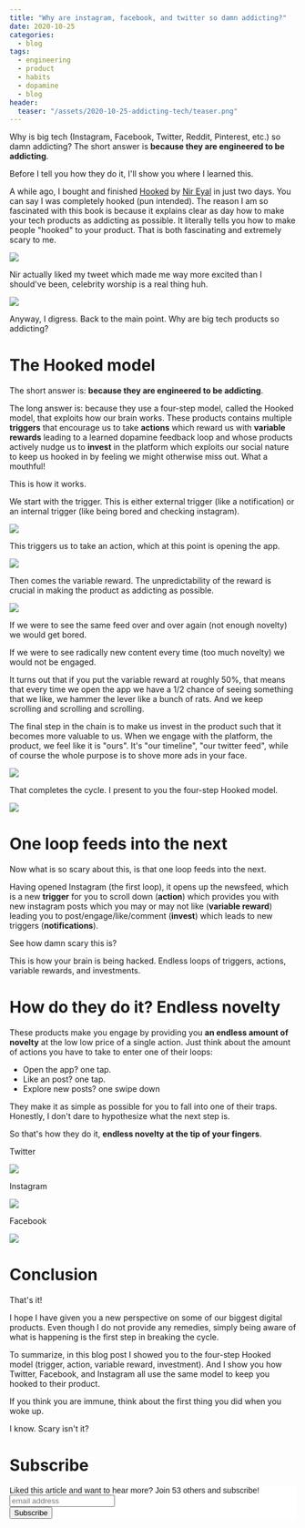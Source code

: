 ```yaml
---
title: "Why are instagram, facebook, and twitter so damn addicting?"
date: 2020-10-25
categories:
  - blog
tags:
  - engineering
  - product
  - habits
  - dopamine
  - blog
header:
  teaser: "/assets/2020-10-25-addicting-tech/teaser.png"
---
```


Why is big tech (Instagram, Facebook, Twitter, Reddit, Pinterest, etc.) so damn
addicting? The short answer is **because they are engineered to be addicting**. 

Before I tell you how they do it, I'll show you where I learned this. 

A while ago, I bought and finished [Hooked](https://www.google.com/search?gs_ssp=eJzj4tFP1zesMiqpLMs1LDBg9OLOyM_PTk1RSAJSAHkaCPU&q=hooked+book&oq=hooked&aqs=chrome.2.69i57j46l2j0l2j69i61l2j69i60.2366j0j7&sourceid=chrome&ie=UTF-8) by [Nir Eyal](https://www.nirandfar.com/) in just two days. You can say
I was completely hooked (pun intended). The reason I am so fascinated with
this book is because it explains clear as day how to make your tech products
as addicting as possible. It literally tells you how to make people "hooked"
to your product. That is both fascinating and extremely scary to me. 

![](/../assets/2020-10-25-addicting-tech/2020-10-25-07-36-50.png)

Nir actually liked my tweet which made me way more excited than I should've
been, celebrity worship is a real thing huh.

![](/../assets/2020-10-25-addicting-tech/2020-10-25-07-37-20.png)

Anyway, I digress. Back to the main point. Why are big tech products so addicting?

# The Hooked model

The short answer is: **because they are engineered to be addicting**. 

The long answer is: because they use a four-step model, called the Hooked
model, that exploits how our brain works. These products contains
multiple **triggers** that encourage us to take **actions** which reward us
with **variable rewards** leading to a learned dopamine feedback loop and
whose products actively nudge us to **invest** in the platform which exploits
our social nature to keep us hooked in by feeling we might otherwise miss
out. What a mouthful!

This is how it works. 

We start with the trigger. This is either external trigger (like a
notification) or an internal trigger (like being bored and checking
instagram). 

![](/../assets/2020-10-25-addicting-tech/2020-10-25-07-47-20.png)

This triggers us to take an action, which at this point is opening the app. 

![](/../assets/2020-10-25-addicting-tech/2020-10-25-07-51-47.png)

Then comes the variable reward. The unpredictability of the reward
is crucial in making the product as addicting as possible.

![](/../assets/2020-10-25-addicting-tech/2020-10-25-07-54-35.png)

If we were to see the same feed over and over again (not enough novelty) we
would get bored. 

If we were to see radically new content every time (too much
novelty) we would not be engaged. 

It turns out that if you put the variable
reward at roughly 50%, that means that every time we open the app we have a
1/2 chance of seeing something that we like, we hammer the lever like a bunch
of rats. And we keep scrolling and scrolling and scrolling. 

The final step in the chain is to make us invest in the product such that it becomes more valuable to us. When we engage with the platform, the product, we feel like it is "ours". It's "our timeline", "our twitter feed", while of course the whole purpose is to shove more ads in your face.

![](/../assets/2020-10-25-addicting-tech/2020-10-25-07-57-46.png)

That completes the cycle. I present to you the four-step Hooked model. 

![](/../assets/2020-10-25-addicting-tech/2020-10-25-07-58-05.png)

# One loop feeds into the next 

Now what is so scary about this, is that one loop feeds into the next. 

Having opened Instagram (the first loop), it opens up the newsfeed, which is
a new
**trigger** for you to scroll down (**action**) which provides you with new
instagram posts which you may or may not like (**variable reward**) leading you
to post/engage/like/comment (**invest**) which leads to new triggers
(**notifications**). 

See how damn scary this is?

This is how your brain is being hacked. Endless loops of triggers, actions,
variable rewards, and investments.

# How do they do it? Endless novelty

These products make you engage by providing you **an endless amount of
novelty** at the low low price of a single action. Just think about the
amount of actions you have to take to enter one of their loops:

* Open the app? one tap.
* Like an post? one tap.
* Explore new posts? one swipe down

They make it as simple as possible for you to fall into one of their traps.
Honestly, I don't dare to hypothesize what the next step is. 

So that's how they do it, **endless novelty at the tip of your fingers**.

Twitter

![](/../assets/2020-10-25-addicting-tech/2020-10-25-07-27-32.png)

Instagram

![](/../assets/2020-10-25-addicting-tech/2020-10-25-07-32-34.png)

Facebook 

![](/../assets/2020-10-25-addicting-tech/2020-10-25-07-30-33.png)

# Conclusion 

[](/../assets/2020-10-25-addicting-tech/2020-10-25-07-58-05.png)

That's it! 

I hope I have given you a new perspective on some of our biggest digital
products. Even though I do not provide any remedies, simply being aware of
what is happening is the first step in breaking the cycle.

To summarize, in this blog post I showed you to the four-step Hooked model
(trigger, action, variable reward, investment). And I show you how Twitter,
Facebook, and Instagram all use the same model to keep you hooked to their
product.

If you think you are immune, think about the first thing you did when you woke up. 

I know. Scary isn't it? 

# Subscribe 

<!-- Begin Mailchimp Signup Form -->
<link href="//cdn-images.mailchimp.com/embedcode/horizontal-slim-10_7.css" rel="stylesheet" type="text/css">
<style type="text/css">
  #mc_embed_signup{background:#fff; clear:left; font:14px Helvetica,Arial,sans-serif; width:100%;}
  /* Add your own Mailchimp form style overrides in your site stylesheet or in this style block.
     We recommend moving this block and the preceding CSS link to the HEAD of your HTML file. */
</style>
<div id="mc_embed_signup">
<form action="https://gmail.us3.list-manage.com/subscribe/post?u=92fe86c389878585bc87837e8&amp;id=50543deff9" method="post" id="mc-embedded-subscribe-form" name="mc-embedded-subscribe-form" class="validate" target="_blank" novalidate>
    <div id="mc_embed_signup_scroll">
  <label for="mce-EMAIL">Liked this article and want to hear more? Join 53 others and subscribe!</label>
  <input type="email" value="" name="EMAIL" class="email" id="mce-EMAIL" placeholder="email address" required>
    <!-- real people should not fill this in and expect good things - do not remove this or risk form bot signups-->
    <div style="position: absolute; left: -5000px;" aria-hidden="true"><input type="text" name="b_92fe86c389878585bc87837e8_50543deff9" tabindex="-1" value=""></div>
    <div class="clear"><input type="submit" value="Subscribe" name="subscribe" id="mc-embedded-subscribe" class="button"></div>
    </div>
</form>
</div>
<!--End mc_embed_signup-->